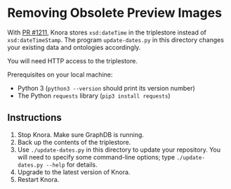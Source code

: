 # Removing Obsolete Preview Images

With [PR #1211](https://github.com/dhlab-basel/Knora/pull/1211), Knora stores `xsd:dateTime`
in the triplestore instead of `xsd:dateTimeStamp`. The program `update-dates.py` in this directory
changes your existing data and ontologies accordingly.

You will need HTTP access to the triplestore.

Prerequisites on your local machine:

- Python 3 (`python3 --version` should print its version number)
- The Python `requests` library (`pip3 install requests`)

## Instructions

1. Stop Knora. Make sure GraphDB is running.
2. Back up the contents of the triplestore.
3. Use `./update-dates.py` in this directory to update your repository. You will need to specify some
   command-line options; type `./update-dates.py --help` for details.
4. Upgrade to the latest version of Knora.
5. Restart Knora.
